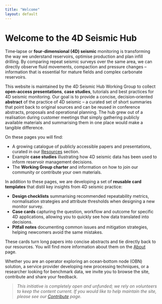 ```yaml
---
title: "Welcome"
layout: default
---
```


# Welcome to the 4D Seismic Hub

Time‑lapse or **four‑dimensional (4D) seismic** monitoring is transforming the way we understand reservoirs, optimise production and plan infill drilling.  By comparing repeat seismic surveys over the same area, we can directly observe fluid movements, compaction and pressure changes – information that is essential for mature fields and complex carbonate reservoirs.  

This website is maintained by the 4D Seismic Hub Working Group to collect **open‑access presentations**, **case studies**, tutorials and best practices for 4D seismic monitoring.  Our goal is to provide a concise, decision‑oriented **abstract** of the practice of 4D seismic – a curated set of short summaries that point back to original sources and can be reused in conference abstracts, proposals and operational planning.  The hub grew out of a realisation during customer meetings that simply gathering publicly available materials and summarising them in one place would make a tangible difference.

On these pages you will find:

* A growing catalogue of publicly accessible papers and presentations, curated in our [Resources](/pages/resources) section.
* Example **case studies** illustrating how 4D seismic data has been used to inform reservoir management decisions.
* The **Working Group charter** and information on how to join our community or contribute your own materials.

In addition to these pages, we are developing a set of **reusable card templates** that distil key insights from 4D seismic practice:

* **Design checklists** summarising recommended repeatability metrics, normalisation strategies and attribute thresholds when designing a new monitor survey.
* **Case cards** capturing the question, workflow and outcome for specific 4D applications, allowing you to quickly see how data translated into decisions.
* **Pitfall notes** documenting common issues and mitigation strategies, helping newcomers avoid the same mistakes.

These cards turn long papers into concise abstracts and tie directly back to our resources.  You will find more information about them on the [About](/pages/about) page.

Whether you are an operator exploring an ocean‑bottom node (OBN) solution, a service provider developing new processing techniques, or a researcher looking for benchmark data, we invite you to browse the site, contribute and share your feedback.

> *This initiative is completely open and unfunded; we rely on volunteers to keep the content current.  If you would like to help maintain the site, please see our [Contribute](/pages/contribute) page.*
